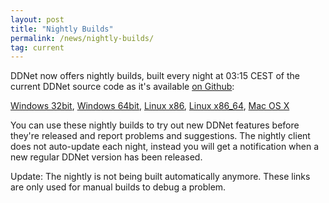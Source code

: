 ```yaml
---
layout: post
title: "Nightly Builds"
permalink: /news/nightly-builds/
tag: current
---
```

DDNet now offers nightly builds, built every night at 03:15 CEST of the current DDNet source code as it's available [on Github](https://github.com/ddnet/ddnet/):

<a href="/downloads/DDNet-nightly-win32.zip">Windows&nbsp;32bit</a>, <a href="/downloads/DDNet-nightly-win64.zip">Windows&nbsp;64bit</a>, <a href="/downloads/DDNet-nightly-linux_x86.tar.xz">Linux&nbsp;x86</a>, <a href="/downloads/DDNet-nightly-linux_x86_64.tar.xz">Linux&nbsp;x86_64</a>, <a href="/downloads/DDNet-nightly-osx.dmg">Mac&nbsp;OS&nbsp;X</a>

You can use these nightly builds to try out new DDNet features before they're released and report problems and suggestions. The nightly client does not auto-update each night, instead you will get a notification when a new regular DDNet version has been released.

Update: The nightly is not being built automatically anymore. These links are only used for manual builds to debug a problem.
